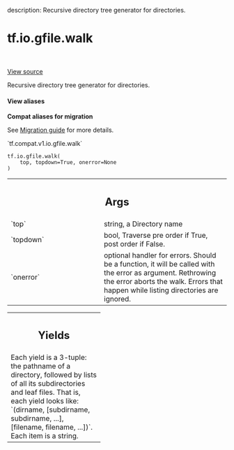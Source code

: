 description: Recursive directory tree generator for directories.

<div itemscope itemtype="http://developers.google.com/ReferenceObject">
<meta itemprop="name" content="tf.io.gfile.walk" />
<meta itemprop="path" content="Stable" />
</div>

# tf.io.gfile.walk

<!-- Insert buttons and diff -->

<table class="tfo-notebook-buttons tfo-api nocontent" align="left">

</table>

<a target="_blank" class="external" href="/code/stable/tensorflow/python/lib/io/file_io.py">View source</a>



Recursive directory tree generator for directories.


<section class="expandable">
  <h4 class="showalways">View aliases</h4>
  <p>
<b>Compat aliases for migration</b>
<p>See
<a href="https://www.tensorflow.org/guide/migrate">Migration guide</a> for
more details.</p>
<p>`tf.compat.v1.io.gfile.walk`</p>
</p>
</section>

<pre class="devsite-click-to-copy prettyprint lang-py tfo-signature-link">
<code>tf.io.gfile.walk(
    top, topdown=True, onerror=None
)
</code></pre>



<!-- Placeholder for "Used in" -->


<!-- Tabular view -->
 <table class="responsive fixed orange">
<colgroup><col width="214px"><col></colgroup>
<tr><th colspan="2"><h2 class="add-link">Args</h2></th></tr>

<tr>
<td>
`top`<a id="top"></a>
</td>
<td>
string, a Directory name
</td>
</tr><tr>
<td>
`topdown`<a id="topdown"></a>
</td>
<td>
bool, Traverse pre order if True, post order if False.
</td>
</tr><tr>
<td>
`onerror`<a id="onerror"></a>
</td>
<td>
optional handler for errors. Should be a function, it will be
called with the error as argument. Rethrowing the error aborts the walk.
Errors that happen while listing directories are ignored.
</td>
</tr>
</table>



<!-- Tabular view -->
 <table class="responsive fixed orange">
<colgroup><col width="214px"><col></colgroup>
<tr><th colspan="2"><h2 class="add-link">Yields</h2></th></tr>
<tr class="alt">
<td colspan="2">
Each yield is a 3-tuple:  the pathname of a directory, followed by lists of
all its subdirectories and leaf files. That is, each yield looks like:
`(dirname, [subdirname, subdirname, ...], [filename, filename, ...])`.
Each item is a string.
</td>
</tr>

</table>

